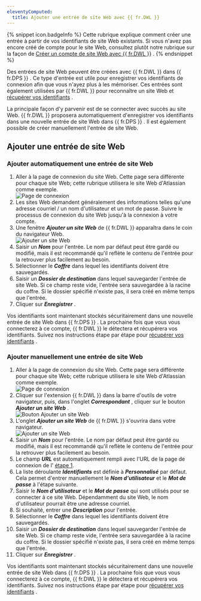 ```yaml
---
eleventyComputed:
  title: Ajouter une entrée de site Web avec {{ fr.DWL }}
---
```

{% snippet icon.badgeInfo %} 
Cette rubrique explique comment créer une entrée à partir de vos identifiants de site Web existants. Si vous n&apos;avez pas encore créé de compte pour le site Web, consultez plutôt notre rubrique sur la façon de [Créer un compte de site Web avec {{ fr.DWL }}](/fr/server/dwl/using-devolutions-web-login/create-account-website-dwl/) . 
{% endsnippet %}
 
Des entrées de site Web peuvent être créées avec {{ fr.DWL }} dans {{ fr.DPS }} . Ce type d&apos;entrée est utile pour enregistrer vos identifiants de connexion afin que vous n&apos;ayez plus à les mémoriser. Ces entrées sont également utilisées par {{ fr.DWL }} pour reconnaître un site Web et [récupérer vos identifiants](/fr/server/dwl/using-devolutions-web-login/retrieve-credentials-dwl/) .  

La principale façon d&apos;y parvenir est de se connecter avec succès au site Web. {{ fr.DWL }} proposera automatiquement d&apos;enregistrer vos identifiants dans une nouvelle entrée de site Web dans {{ fr.DPS }} . Il est également possible de créer manuellement l&apos;entrée de site Web.  

## Ajouter une entrée de site Web

### Ajouter automatiquement une entrée de site Web 

1. Aller à la page de connexion du site Web. Cette page sera différente pour chaque site Web; cette rubrique utilisera le site Web d&apos;Atlassian comme exemple.  
![Page de connexion](/img/fr/server/ServerOp2031.png)  
1. Les sites Web demandent généralement des informations telles qu&apos;une adresse courriel / un nom d&apos;utilisateur et un mot de passe. Suivre le processus de connexion du site Web jusqu&apos;à la connexion à votre compte. 
1. Une fenêtre ***Ajouter un site Web*** de {{ fr.DWL }} apparaîtra dans le coin du navigateur Web.  
![Ajouter un site Web](/img/fr/server/ServerOp2032.png)  
1. Saisir un ***Nom*** pour l&apos;entrée. Le nom par défaut peut être gardé ou modifié, mais il est recommandé qu&apos;il reflète le contenu de l&apos;entrée pour la retrouver plus facilement au besoin. 
1. Sélectionner le ***Coffre*** dans lequel les identifiants doivent être sauvegardés. 
1. Saisir un ***Dossier de destination*** dans lequel sauvegarder l&apos;entrée de site Web. Si ce champ reste vide, l&apos;entrée sera sauvegardée à la racine du coffre. Si le dossier spécifié n&apos;existe pas, il sera créé en même temps que l&apos;entrée. 
1. Cliquer sur ***Enregistrer*** .  

Vos identifiants sont maintenant stockés sécuritairement dans une nouvelle entrée de site Web dans {{ fr.DPS }} . La prochaine fois que vous vous connecterez à ce compte, {{ fr.DWL }} le détectera et récupérera vos identifiants. Suivez nos instructions étape par étape pour [récupérer vos identifiants](/fr/server/dwl/using-devolutions-web-login/retrieve-credentials-dwl/) .  

### Ajouter manuellement une entrée de site Web 
1. <a name="1"></a>Aller à la page de connexion du site Web. Cette page sera différente pour chaque site Web; cette rubrique utilisera le site Web d&apos;Atlassian comme exemple.  
![Page de connexion](/img/fr/server/ServerOp2031.png)  
1. Cliquer sur l&apos;extension {{ fr.DWL }} dans la barre d&apos;outils de votre navigateur, puis, dans l&apos;onglet ***Correspondant*** , cliquer sur le bouton ***Ajouter un site Web*** .  
![Bouton Ajouter un site Web](/img/fr/server/ServerOp2033.png)  
1. L&apos;onglet ***Ajouter un site Web*** de {{ fr.DWL }} s&apos;ouvrira dans votre navigateur.  
![Ajouter un site Web](/img/fr/server/ServerOp2021.png)  
1. Saisir un ***Nom*** pour l&apos;entrée. Le nom par défaut peut être gardé ou modifié, mais il est recommandé qu&apos;il reflète le contenu de l&apos;entrée pour la retrouver plus facilement au besoin. 
1. Le champ ***URL*** est automatiquement rempli avec l&apos;URL de la page de connexion de l&apos; <a href="#1">étape 1</a>. 
1. La liste déroulante ***Identifiants*** est définie à ***Personnalisé*** par défaut. Cela permet d&apos;entrer manuellement le ***Nom d&apos;utilisateur*** et le ***Mot de passe*** à l&apos;étape suivante. 
1. Saisir le ***Nom d&apos;utilisateur*** et le ***Mot de passe*** qui sont utilisés pour se connecter à ce site Web. Dépendamment du site Web, le nom d&apos;utilisateur pourrait être une adresse courriel. 
1. Si souhaité, entrer une ***Description*** pour l&apos;entrée. 
1. Sélectionner le ***Coffre*** dans lequel les identifiants doivent être sauvegardés. 
1. Saisir un ***Dossier de destination*** dans lequel sauvegarder l&apos;entrée de site Web. Si ce champ reste vide, l&apos;entrée sera sauvegardée à la racine du coffre. Si le dossier spécifié n&apos;existe pas, il sera créé en même temps que l&apos;entrée. 
1. Cliquer sur ***Enregistrer*** .  

Vos identifiants sont maintenant stockés sécuritairement dans une nouvelle entrée de site Web dans {{ fr.DPS }} . La prochaine fois que vous vous connecterez à ce compte, {{ fr.DWL }} le détectera et récupérera vos identifiants. Suivez nos instructions étape par étape pour [récupérer vos identifiants](/fr/server/dwl/using-devolutions-web-login/retrieve-credentials-dwl/) . 

